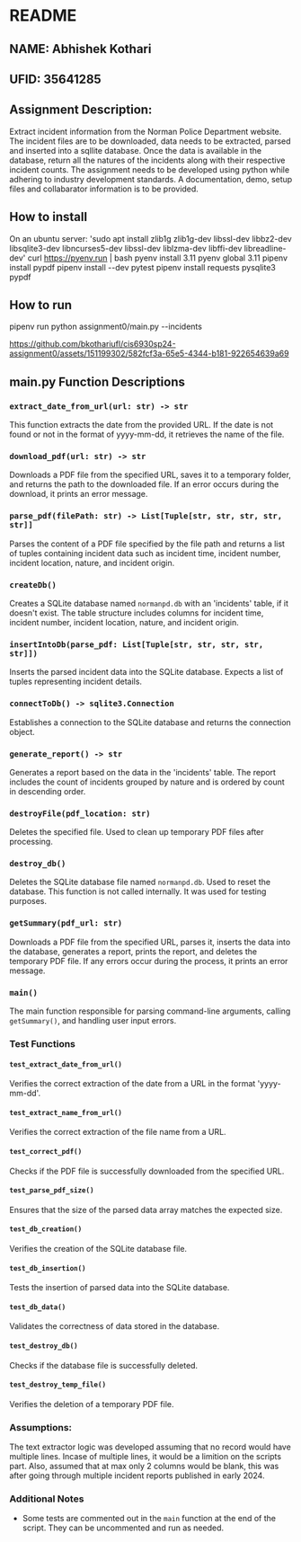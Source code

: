 # README

## NAME: Abhishek Kothari
## UFID: 35641285


## Assignment Description:
Extract incident information from the Norman Police Department website. The incident files are to be downloaded, data needs to be extracted, parsed and inserted into a sqllite database. Once the data is available in the database, return all the natures of the incidents along with their respective incident counts. The assignment needs to be developed using python while adhering to industry development standards. A documentation, demo, setup files and collabarator information is to be provided. 

## How to install
On an ubuntu server: 
'sudo apt install zlib1g zlib1g-dev libssl-dev libbz2-dev libsqlite3-dev libncurses5-dev libssl-dev liblzma-dev libffi-dev libreadline-dev'
curl https://pyenv.run | bash
pyenv install 3.11
pyenv global 3.11
pipenv install pypdf 
pipenv install --dev pytest
pipenv install requests pysqlite3 pypdf





## How to run
pipenv run python assignment0/main.py --incidents <url>

https://github.com/bkothariufl/cis6930sp24-assignment0/assets/151199302/582fcf3a-65e5-4344-b181-922654639a69


## main.py Function Descriptions
### `extract_date_from_url(url: str) -> str`
This function extracts the date from the provided URL. If the date is not found or not in the format of yyyy-mm-dd, it retrieves the name of the file.

### `download_pdf(url: str) -> str`
Downloads a PDF file from the specified URL, saves it to a temporary folder, and returns the path to the downloaded file. If an error occurs during the download, it prints an error message.

### `parse_pdf(filePath: str) -> List[Tuple[str, str, str, str, str]]`
Parses the content of a PDF file specified by the file path and returns a list of tuples containing incident data such as incident time, incident number, incident location, nature, and incident origin.

### `createDb()`
Creates a SQLite database named `normanpd.db` with an 'incidents' table, if it doesn't exist. The table structure includes columns for incident time, incident number, incident location, nature, and incident origin.

### `insertIntoDb(parse_pdf: List[Tuple[str, str, str, str, str]])`
Inserts the parsed incident data into the SQLite database. Expects a list of tuples representing incident details.

### `connectToDb() -> sqlite3.Connection`
Establishes a connection to the SQLite database and returns the connection object.

### `generate_report() -> str`
Generates a report based on the data in the 'incidents' table. The report includes the count of incidents grouped by nature and is ordered by count in descending order.

### `destroyFile(pdf_location: str)`
Deletes the specified file. Used to clean up temporary PDF files after processing.

### `destroy_db()`
Deletes the SQLite database file named `normanpd.db`. Used to reset the database. This function is not called internally. It was used for testing purposes.

### `getSummary(pdf_url: str)`
Downloads a PDF file from the specified URL, parses it, inserts the data into the database, generates a report, prints the report, and deletes the temporary PDF file. If any errors occur during the process, it prints an error message.

### `main()`
The main function responsible for parsing command-line arguments, calling `getSummary()`, and handling user input errors.



### Test Functions

#### `test_extract_date_from_url()`
Verifies the correct extraction of the date from a URL in the format 'yyyy-mm-dd'. 

#### `test_extract_name_from_url()`
Verifies the correct extraction of the file name from a URL.

#### `test_correct_pdf()`
Checks if the PDF file is successfully downloaded from the specified URL.

#### `test_parse_pdf_size()`
Ensures that the size of the parsed data array matches the expected size.

#### `test_db_creation()`
Verifies the creation of the SQLite database file.

#### `test_db_insertion()`
Tests the insertion of parsed data into the SQLite database.

#### `test_db_data()`
Validates the correctness of data stored in the database.

#### `test_destroy_db()`
Checks if the database file is successfully deleted.

#### `test_destroy_temp_file()`
Verifies the deletion of a temporary PDF file.

### Assumptions:
The text extractor logic was developed assuming that no record would have multiple lines. Incase of multiple lines, it would be a limition on the scripts part. Also, assumed that at max only 2 columns would be blank, this was after going through multiple incident reports published in early 2024.

### Additional Notes
- Some tests are commented out in the `main` function at the end of the script. They can be uncommented and run as needed. 

